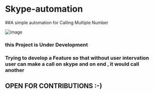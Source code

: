 # Skype-automation
##A simple automation for Calling Multiple Number

![image](https://github.com/ashutoshuy/Skype-automation/assets/74863111/1d219d73-18ef-432a-9eca-7f146a242707)

### this Project is Under Development 
### Trying to develop a Feature so that without user intervation user can make a call on skype and on end  , it would call another 

## OPEN FOR CONTRIBUTIONS :-) 
